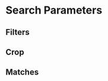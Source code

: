 # Search Parameters

## Filters

## Crop
<!-- crop : return value of attribute cropped to a given length 
  Starting from the first occurence of the search query ie : len 100   =>   - 50 WORD + 50
  If there is no match than it takes from the start (index 0)
  Crop takes matches into account and recalculates position of matches with the cropped version of the document.
-->

## Matches

<!-- Renvoie les indexes des occurences trouvées : 
ex "chaussure => [35, 45]

{

  "attribut" ; [
    {
      "start" : 0,
      "length" : 10 
    }
  ]
}

pub struct SearchHit {
    #[serde(flatten)]
    pub document: IndexMap<String, Value>,
    #[serde(rename = "_formatted", skip_serializing_if = "IndexMap::is_empty")]
    pub formatted: IndexMap<String, Value>,
    #[serde(rename = "_matchesInfo", skip_serializing_if = "Option::is_none")]
    pub matches_info: Option<MatchesInfos>, 

    meilidb.rs -->